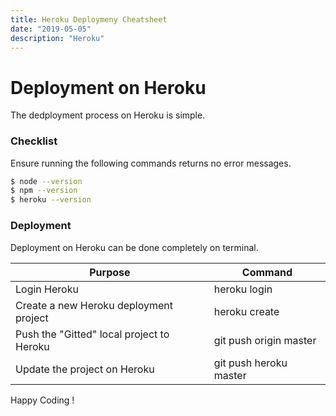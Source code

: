 ```yaml
---
title: Heroku Deploymeny Cheatsheet
date: "2019-05-05"
description: "Heroku"
---
```


# Deployment on Heroku

The dedployment process on Heroku is simple. 

### Checklist

Ensure running the following commands returns no error messages.
```sh
$ node --version
$ npm --version
$ heroku --version
```

### Deployment

Deployment on Heroku can be done completely on terminal. 

| Purpose | Command |
| ------ | ------ |
| Login Heroku | heroku login |
| Create a new Heroku deployment project | heroku create |
| Push the "Gitted" local project to Heroku  | git push origin master|
| Update the project on Heroku | git push heroku master |

Happy Coding !